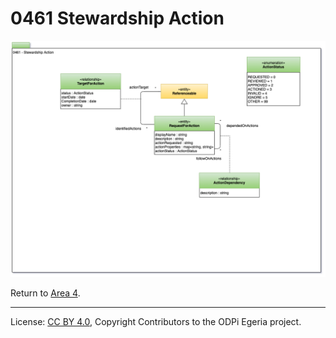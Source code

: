 <!-- SPDX-License-Identifier: CC-BY-4.0 -->
<!-- Copyright Contributors to the ODPi Egeria project. -->

# 0461 Stewardship Action

![UML](0461-Stewardship-Action.png#pagewidth)


Return to [Area 4](Area-4-models.md).

----
License: [CC BY 4.0](https://creativecommons.org/licenses/by/4.0/),
Copyright Contributors to the ODPi Egeria project.